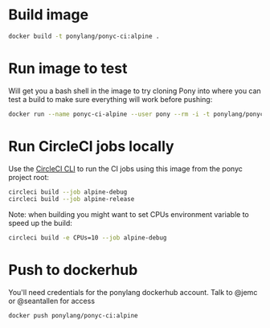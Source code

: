 # Build image

```bash
docker build -t ponylang/ponyc-ci:alpine .
```

# Run image to test

Will get you a bash shell in the image to try cloning Pony into where you can test a build to make sure everything will work before pushing:

```bash
docker run --name ponyc-ci-alpine --user pony --rm -i -t ponylang/ponyc-ci:alpine /bin/sh
```

# Run CircleCI jobs locally

Use the [CircleCI CLI](https://circleci.com/docs/2.0/local-cli/) to run the CI jobs using this image
from the ponyc project root:

```bash
circleci build --job alpine-debug
circleci build --job alpine-release
```
Note: when building you might want to set CPUs environment
variable to speed up the build:
```bash
circleci build -e CPUs=10 --job alpine-debug
```

# Push to dockerhub

You'll need credentials for the ponylang dockerhub account. Talk to @jemc or @seantallen for access

```bash
docker push ponylang/ponyc-ci:alpine
```
